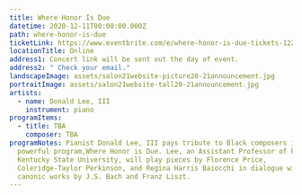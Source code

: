 ```yaml
---
title: Where Honor Is Due
datetime: 2020-12-11T00:00:00.000Z
path: where-honor-is-due
ticketLink: https://www.eventbrite.com/e/where-honor-is-due-tickets-122137208679
locationTitle: Online
address1: Concert link will be sent out the day of event.
address2: " Check your email."
landscapeImage: assets/salon21website-picture20-21announcement.jpg
portraitImage: assets/salon21website-tall20-21announcement.jpg
artists:
  - name: Donald Lee, III
    instrument: piano
programItems:
  - title: TBA
    composer: TBA
programNotes: Pianist Donald Lee, III pays tribute to Black composers in his
  powerful program,Where Honor is Due. Lee, an Assistant Professor of Piano at
  Kentucky State University, will play pieces by Florence Price,
  Coleridge-Taylor Perkinson, and Regina Harris Baiocchi in dialogue with
  canonic works by J.S. Bach and Franz Liszt.
---
```

